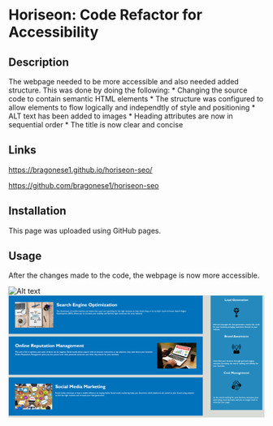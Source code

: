 # Horiseon: Code Refactor for Accessibility

## Description

The webpage needed to be more accessible and also needed added structure. This was done by doing the following:
    * Changing the source code to contain semantic HTML elements
    * The structure was configured to allow elements to flow logically and independtly of style and positioning
    * ALT text has been added to images
    * Heading attributes are now in sequential order
    * The title is now clear and concise

## Links

https://bragonese1.github.io/horiseon-seo/

https://github.com/bragonese1/horiseon-seo

## Installation

This page was uploaded using GitHub pages.

## Usage

After the changes made to the code, the webpage is now more accessible.

![Alt text](assets/images/Horiseon.png)
![Alt text](assets/images/SEO.png)

